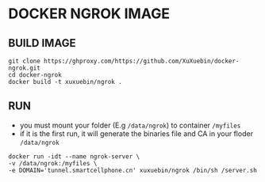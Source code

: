 # DOCKER NGROK IMAGE

## BUILD IMAGE

```linux
git clone https://ghproxy.com/https://github.com/XuXuebin/docker-ngrok.git
cd docker-ngrok
docker build -t xuxuebin/ngrok .
```

## RUN

- you must mount your folder (E.g `/data/ngrok`) to container `/myfiles`
- if it is the first run, it will generate the binaries file and CA in your floder `/data/ngrok`

```linux
docker run -idt --name ngrok-server \
-v /data/ngrok:/myfiles \
-e DOMAIN='tunnel.smartcellphone.cn' xuxuebin/ngrok /bin/sh /server.sh
```
